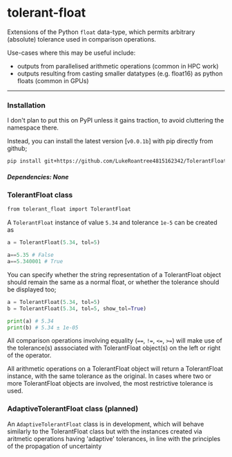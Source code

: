 # tolerant-float 

Extensions of the Python `float` data-type, which permits arbitrary (absolute) tolerance used in comparison operations.

Use-cases where this may be useful include:
- outputs from parallelised arithmetic operations (common in HPC work)
- outputs resulting from casting smaller datatypes (e.g. float16) as python floats (common in GPUs)

---

### Installation

I don't plan to put this on PyPI unless it gains traction, to avoid cluttering the namespace there.

Instead, you can install the latest version [`v0.0.1b`] with pip directly from github;
```bash
pip install git+https://github.com/LukeRoantree4815162342/TolerantFloat@v0.0.1b
```

##### Dependencies: None

### TolerantFloat class

```bash
from tolerant_float import TolerantFloat
```

A `TolerantFloat` instance of value `5.34` and tolerance `1e-5` can be created as
```python
a = TolerantFloat(5.34, tol=5)

a==5.35 # False
a==5.340001 # True
```

You can specify whether the string representation of a TolerantFloat object should remain the same as a normal float, or whether the tolerance should be displayed too;
```python
a = TolerantFloat(5.34, tol=5)
b = TolerantFloat(5.34, tol=5, show_tol=True)

print(a) # 5.34
print(b) # 5.34 ± 1e-05
```

All comparison operations involving equality (`==`, `!=`, `<=`, `>=`) will make use of the tolerance(s) asssociated with TolerantFloat object(s) on the left or right of the operator.

All arithmetic operations on a TolerantFloat object will return a TolerantFloat instance, with the same tolerance as the original. In cases where two or more TolerantFloat objects are involved, the most restrictive tolerance is used.

### AdaptiveTolerantFloat class (planned)
An `AdaptiveTolerantFloat` class is in development, which will behave similarly to the TolerantFloat class but with the instances created via aritmetic operations having 'adaptive' tolerances, in line with the principles of the propagation of uncertainty

